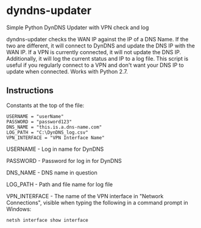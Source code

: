 # dyndns-updater
Simple Python DynDNS Updater with VPN check and log

dyndns-updater checks the WAN IP against the IP of a DNS Name. If the two are different, it will connect to DynDNS and update the DNS IP with the WAN IP. If a VPN is currently connected, it will not update the DNS IP. Additionally, it will log the current status and IP to a log file. This script is useful if you regularly connect to a VPN and don't want your DNS IP to update when connected. Works with Python 2.7.

## **Instructions**

Constants at the top of the file:

    USERNAME = "userName"
    PASSWORD = "password123"
    DNS_NAME = "this.is.a.dns-name.com"
    LOG_PATH = "C:\DynDNS_log.csv"
    VPN_INTERFACE = "VPN Interface Name"
    
USERNAME - Log in name for DynDNS

PASSWORD - Password for log in for DynDNS

DNS_NAME - DNS name in question

LOG_PATH - Path and file name for log file

VPN_INTERFACE - The name of the VPN interface in "Network Connections", visible when typing the following in a command prompt in Windows:

    netsh interface show interface
